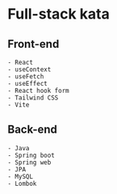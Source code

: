 # Full-stack kata 

## Front-end
	- React
	- useContext
	- useFetch
	- useEffect
	- React hook form
	- Tailwind CSS
	- Vite

## Back-end
	- Java
	- Spring boot
	- Spring web
	- JPA
	- MySQL
	- Lombok
